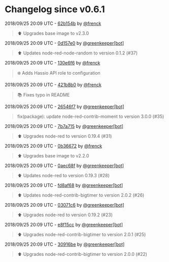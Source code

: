 # Changelog since v0.6.1

2018/09/25 20:09 UTC - [62b154b](https://github.com/hassio-addons/addon-node-red/commit/62b154b1a1d27bf96544fab00bee95cb9a2ffe10) by [@frenck](https://github.com/frenck)
> :arrow_up: Upgrades base image to v2.3.0 

2018/09/25 20:09 UTC - [0d157e0](https://github.com/hassio-addons/addon-node-red/commit/0d157e019cd80fd9a0978658cee5f3f566b2ef22) by [@greenkeeper[bot]](https://github.com/marketplace/greenkeeper)
> :arrow_up: Updates node-red-node-random to version 0.1.2 (#37) 

2018/09/25 20:09 UTC - [130e6f6](https://github.com/hassio-addons/addon-node-red/commit/130e6f61ff9cb11f316d8b0efced39d2d593329f) by [@frenck](https://github.com/frenck)
> :snowflake: Adds Hassio API role to configuration 

2018/09/25 20:09 UTC - [421b8b0](https://github.com/hassio-addons/addon-node-red/commit/421b8b0042d084354ab8f1893029bd0c714fa2b8) by [@frenck](https://github.com/frenck)
> :books: Fixes typo in README 

2018/09/25 20:09 UTC - [26546f7](https://github.com/hassio-addons/addon-node-red/commit/26546f7302c634e1b352f4cf1da4b04d25b3dd03) by [@greenkeeper[bot]](https://github.com/marketplace/greenkeeper)
> fix(package): update node-red-contrib-moment to version 3.0.0 (#35) 

2018/09/25 20:09 UTC - [7b7a715](https://github.com/hassio-addons/addon-node-red/commit/7b7a71531c44c0f1e8154d4f233647ec321e12fd) by [@greenkeeper[bot]](https://github.com/marketplace/greenkeeper)
> :arrow_up: Upgrades node-red to version 0.19.4 (#31) 

2018/09/25 20:09 UTC - [0b36672](https://github.com/hassio-addons/addon-node-red/commit/0b36672ebdc623e1eb07f362ed1d28046fd8b9b4) by [@frenck](https://github.com/frenck)
> :arrow_up: Upgrades base image to v2.2.0 

2018/09/25 20:09 UTC - [0aec68f](https://github.com/hassio-addons/addon-node-red/commit/0aec68f34987064dc8186a81b348ae0082026c5a) by [@greenkeeper[bot]](https://github.com/marketplace/greenkeeper)
> :arrow_up: Updates node-red to version 0.19.3 (#28) 

2018/09/25 20:09 UTC - [fd8af68](https://github.com/hassio-addons/addon-node-red/commit/fd8af68f2aaf6fdb6079b6f4125eb917a5c2e4c7) by [@greenkeeper[bot]](https://github.com/marketplace/greenkeeper)
> :arrow_up: Updates node-red-contrib-bigtimer to version 2.0.2 (#26) 

2018/09/25 20:09 UTC - [03071c6](https://github.com/hassio-addons/addon-node-red/commit/03071c64fc56424eb0b88e7df1af90f120ebef17) by [@greenkeeper[bot]](https://github.com/marketplace/greenkeeper)
> :arrow_up: Upgrades node-red to version 0.19.2 (#23) 

2018/09/25 20:09 UTC - [e8f15cc](https://github.com/hassio-addons/addon-node-red/commit/e8f15cc6ec6a128861baa9665199e55eb4c80a06) by [@greenkeeper[bot]](https://github.com/marketplace/greenkeeper)
> :arrow_up: Upgrades node-red-contrib-bigtimer to version 2.0.1 (#25) 

2018/09/25 20:09 UTC - [30916be](https://github.com/hassio-addons/addon-node-red/commit/30916be7358e7d3561882309a63814f8e9160389) by [@greenkeeper[bot]](https://github.com/marketplace/greenkeeper)
> :arrow_up: Upgrades node-red-contrib-bigtimer to version 2.0.0 (#22) 

